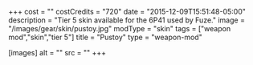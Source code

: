 +++
cost = ""
costCredits = "720"
date = "2015-12-09T15:51:48-05:00"
description = "Tier 5 skin available for the 6P41 used by Fuze."
image = "/images/gear/skin/pustoy.jpg"
modType = "skin"
tags = ["weapon mod","skin","tier 5"]
title = "Pustoy"
type = "weapon-mod"

[images]
  alt = ""
  src = ""
+++
